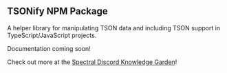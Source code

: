 ## TSONify NPM Package

A helper library for manipulating TSON data and including TSON support in TypeScript/JavaScript projects.

Documentation coming soon!

Check out more at the [Spectral Discord Knowledge Garden](https://garden.spectraldiscord.com/#/page/tsonify)!
